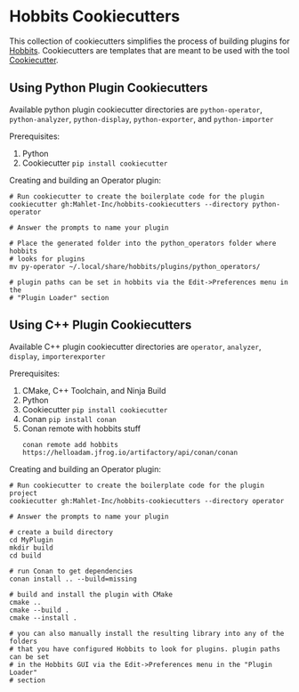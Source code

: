 # Hobbits Cookiecutters

This collection of cookiecutters simplifies the process of building plugins for
[Hobbits](https://github.com/Mahlet-Inc/hobbits). Cookiecutters are templates
that are meant to be used with the tool 
[Cookiecutter](https://cookiecutter.readthedocs.io/en/stable/README.html).


## Using Python Plugin Cookiecutters

Available python plugin cookiecutter directories are `python-operator`,
`python-analyzer`, `python-display`, `python-exporter`, and `python-importer`

Prerequisites:
  1. Python
  2. Cookiecutter `pip install cookiecutter`


Creating and building an Operator plugin:

```
# Run cookiecutter to create the boilerplate code for the plugin
cookiecutter gh:Mahlet-Inc/hobbits-cookiecutters --directory python-operator

# Answer the prompts to name your plugin

# Place the generated folder into the python_operators folder where hobbits
# looks for plugins
mv py-operator ~/.local/share/hobbits/plugins/python_operators/

# plugin paths can be set in hobbits via the Edit->Preferences menu in the
# "Plugin Loader" section
```


## Using C++ Plugin Cookiecutters

Available C++ plugin cookiecutter directories are `operator`, `analyzer`,
`display`, `importerexporter`

Prerequisites:

  1. CMake, C++ Toolchain, and Ninja Build
  2. Python
  3. Cookiecutter `pip install cookiecutter`
  4. Conan `pip install conan`
  5. Conan remote with hobbits stuff
     ```
     conan remote add hobbits https://helloadam.jfrog.io/artifactory/api/conan/conan
     ```

Creating and building an Operator plugin:

```
# Run cookiecutter to create the boilerplate code for the plugin project
cookiecutter gh:Mahlet-Inc/hobbits-cookiecutters --directory operator

# Answer the prompts to name your plugin

# create a build directory
cd MyPlugin
mkdir build
cd build

# run Conan to get dependencies
conan install .. --build=missing

# build and install the plugin with CMake
cmake ..
cmake --build .
cmake --install .

# you can also manually install the resulting library into any of the folders
# that you have configured Hobbits to look for plugins. plugin paths can be set
# in the Hobbits GUI via the Edit->Preferences menu in the "Plugin Loader"
# section
```